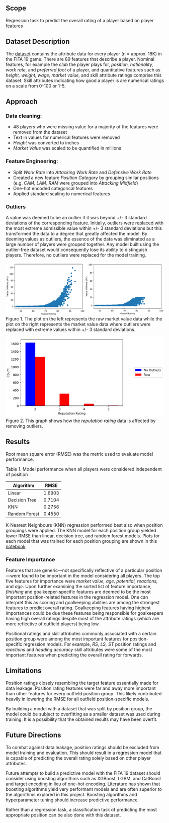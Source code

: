 ## Scope
Regression task to predict the overall rating of a player based on player features

## Dataset Description
The [dataset](https://www.kaggle.com/karangadiya/fifa19) contains the attribute data for every player (n = approx. 18K) in the FIFA 19 game.
There are 89 features that describe a player. Nominal features, for example the <em>club</em> the player plays for, <em>position, nationality, work rate,</em> and <em>preferred foot</em> of a player, and quantitative features such as <em>height, weight, wage, market value,</em> and skill attribute ratings comprise this dataset. Skill attributes indicating how good a player is are numerical ratings on a scale from 0-100 or 1-5.

## Approach
### Data cleaning:
  - 48 players who were missing value for a majority of the features were removed from the dataset
  - Text in values for numerical features were removed
  - <em>Height</em> was converted to inches
  - <em>Market Value</em> was scaled to be quantified in millions

### Feature Engineering:
  - Split <em>Work Rate</em> into <em>Attacking Work Rate</em> and <em>Defensive Work Rate</em>
  - Created a new feature <em>Position Category</em> by grouping similar positions (e.g. <em>CAM, LAM, RAM</em> were grouped into <em>Attacking Midfield</em>)
  - One-hot encoded categorical features
  - Applied standard scaling to numerical features

### Outliers
A value was deemed to be an outlier if it was beyond +/- 3 standard deviations of the corresponding feature.
Initially, outliers were replaced with the most extreme admissible value within +/- 3 standard deviations but this transformed the data to a degree that greatly affected the model. By deeming values as outliers, the essence of the data was eliminated as a large number of players were grouped together. Any model built using the outlier-free dataset would consequently lose its ability to distinguish players. Therefore, no outliers were replaced for the model training.

![Plots of raw and outlier removed data](Data/outliers.png)
Figure 1. The plot on the left represents the raw market value data while the plot on the right represents the market value data where outliers were replaced with extreme values within +/- 3 standard deviations.

![Bar graph of raw and outlier removed data](Data/outliers2.png)
Figure 2. This graph shows how the <em>reputation rating</em> data is affected by removing outliers.

## Results
Root mean square error (RMSE) was the metric used to evaluate model performance.

Table 1. Model performance when all players were considered independent of position

| Algorithm      | RMSE |
| ----------- | ----------- |
| Linear      | 1.6903 |
| Decision Tree   | 0.7104 |
| KNN   | 0.2756 |
| Random Forest   | 0.4550 |

K-Nearest Neighbours (KNN) regression performed best also when position groupings were applied. The KNN model for each position group yielded lower RMSE than linear, decision tree, and random forest models. Plots for each model that was trained for each position grouping are shown in this [notebook](https://github.com/mdjoh/CEBD1260-Project/blob/master/Code/Final%20Project%20-%20FIFA%20Machine%20Learning.ipynb).

### Feature Importance
Features that are generic—not specifically reflective of a particular position—were found to be important in the model considering all players. The top five features for importance were <em>market value, age, potential, reactions,</em> and <em>age</em>. Upon further examining the sorted list of feature importance, <em>finishing</em> and goalkeeper-specific features are deemed to be the most important position-related features in the regression model. One can interpret this as scoring and goalkeeping abilities are among the strongest features to predict overall rating. Goalkeeping features having highest importances could be due these features being responsible for goalkeepers having high overall ratings despite most of the attribute ratings (which are more reflective of outfield players) being low.

Positional ratings and skill attributes commonly associated with a certain position group were among the most important features for position-specific regression models. For example, <em>RS, LS, ST</em> position ratings and <em>reactions</em> and <em>heading accuracy</em> skill attributes were some of the most important features when predicting the overall rating for forwards.

## Limitations
Position ratings closely resembling the target feature essentially made for data leakage. Position rating features were far and away more important than other features for every outfield position group. This likely contributed heavily in lowering the RMSE for all outfield position-specific models.

By building a model with a dataset that was split by position group, the model could be subject to overfitting as a smaller dataset was used during training. It is a possibility that the obtained results may have been overfit.

## Future Directions
To combat against data leakage, position ratings should be excluded from model training and evaluation. This should result in a regression model that is capable of predicting the overall rating solely based on other player attributes.

Future attempts to build a predictive model with the FIFA 19 dataset should consider using boosting algorithms such as XGBoost, LGBM, and CatBoost and target encoding in lieu of one-hot encoding. Literature has shown that boosting algorithms yield very performant models and are often superior to the algorithms explored in this project. Boosting algorithms and hyperparameter tuning should increase predictive performance.

Rather than a regression task, a classification task of predicting the most appropriate position can be also done with this dataset.

